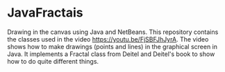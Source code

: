 # JavaFractais

Drawing in the canvas using Java and NetBeans.
This repository contains the classes used in the video https://youtu.be/FjSBFJhJyrA.
The video shows how to make drawings (points and lines) in the graphical screen in Java.
It implements a Fractal class from Deitel and Deitel's book to show how to do quite different things.

